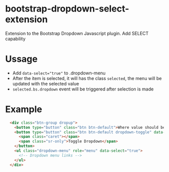bootstrap-dropdown-select-extension
===================================

Extension to the Bootstrap Dropdown Javascript plugin. Add SELECT capability


Ussage
======
 - Add `data-select="true"` to .dropdown-menu
 - After the item is selected, it will has the class `selected`, the menu will be updated
  with the selected value
 - `selected.bs.dropdown` event will be triggered after selection is made
  
Example
=======
  ```html
    <div class="btn-group dropup">
      <button type="button" class="btn btn-default">Where value should be updated</button>
      <button type="button" class="btn btn-default dropdown-toggle" data-toggle="dropdown" aria-expanded="false">
        <span class="caret"></span>
        <span class="sr-only">Toggle Dropdown</span>
      </button>
      <ul class="dropdown-menu" role="menu" data-select="true">
        <!-- Dropdown menu links -->
      </ul>
    </div>
  ```
